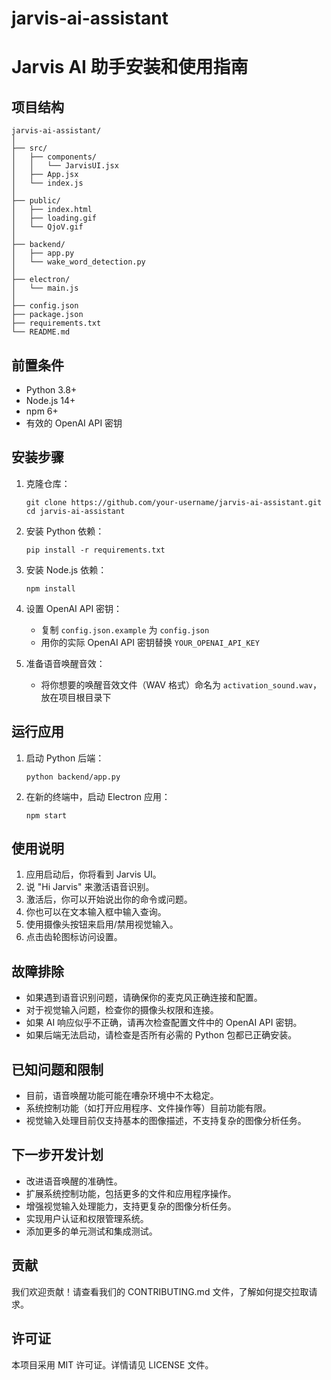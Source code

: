 # jarvis-ai-assistant
# Jarvis AI 助手安装和使用指南

## 项目结构

```
jarvis-ai-assistant/
│
├── src/
│   ├── components/
│   │   └── JarvisUI.jsx
│   ├── App.jsx
│   └── index.js
│
├── public/
│   ├── index.html
│   ├── loading.gif
│   └── QjoV.gif
│
├── backend/
│   ├── app.py
│   └── wake_word_detection.py
│
├── electron/
│   └── main.js
│
├── config.json
├── package.json
├── requirements.txt
└── README.md
```

## 前置条件

- Python 3.8+
- Node.js 14+
- npm 6+
- 有效的 OpenAI API 密钥

## 安装步骤

1. 克隆仓库：
   ```
   git clone https://github.com/your-username/jarvis-ai-assistant.git
   cd jarvis-ai-assistant
   ```

2. 安装 Python 依赖：
   ```
   pip install -r requirements.txt
   ```

3. 安装 Node.js 依赖：
   ```
   npm install
   ```

4. 设置 OpenAI API 密钥：
   - 复制 `config.json.example` 为 `config.json`
   - 用你的实际 OpenAI API 密钥替换 `YOUR_OPENAI_API_KEY`

5. 准备语音唤醒音效：
   - 将你想要的唤醒音效文件（WAV 格式）命名为 `activation_sound.wav`，放在项目根目录下

## 运行应用

1. 启动 Python 后端：
   ```
   python backend/app.py
   ```

2. 在新的终端中，启动 Electron 应用：
   ```
   npm start
   ```

## 使用说明

1. 应用启动后，你将看到 Jarvis UI。
2. 说 "Hi Jarvis" 来激活语音识别。
3. 激活后，你可以开始说出你的命令或问题。
4. 你也可以在文本输入框中输入查询。
5. 使用摄像头按钮来启用/禁用视觉输入。
6. 点击齿轮图标访问设置。

## 故障排除

- 如果遇到语音识别问题，请确保你的麦克风正确连接和配置。
- 对于视觉输入问题，检查你的摄像头权限和连接。
- 如果 AI 响应似乎不正确，请再次检查配置文件中的 OpenAI API 密钥。
- 如果后端无法启动，请检查是否所有必需的 Python 包都已正确安装。

## 已知问题和限制

- 目前，语音唤醒功能可能在嘈杂环境中不太稳定。
- 系统控制功能（如打开应用程序、文件操作等）目前功能有限。
- 视觉输入处理目前仅支持基本的图像描述，不支持复杂的图像分析任务。

## 下一步开发计划

- 改进语音唤醒的准确性。
- 扩展系统控制功能，包括更多的文件和应用程序操作。
- 增强视觉输入处理能力，支持更复杂的图像分析任务。
- 实现用户认证和权限管理系统。
- 添加更多的单元测试和集成测试。

## 贡献

我们欢迎贡献！请查看我们的 CONTRIBUTING.md 文件，了解如何提交拉取请求。

## 许可证

本项目采用 MIT 许可证。详情请见 LICENSE 文件。
